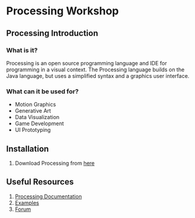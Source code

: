 # Processing Workshop

## Processing Introduction
### What is it?
Processing is an open source programming language and IDE for programming in a visual context. The Processing language builds on the Java language, but uses a simplified syntax and a graphics user interface.

### What can it be used for?
- Motion Graphics
- Generative Art
- Data Visualization
- Game Development
- UI Prototyping

## Installation
1. Download Processing from [here](https://processing.org/download/)

## Useful Resources
1. [Processing Documentation](https://processing.org/reference/)
2. [Examples](https://processing.org/examples/)
2. [Forum](https://forum.processing.org/two/)